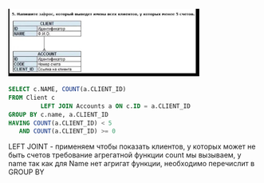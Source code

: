 ![img.png](img.png)

```sql
SELECT c.NAME, COUNT(a.CLIENT_ID)
FROM Client c
         LEFT JOIN Accounts a ON c.ID = a.CLIENT_ID
GROUP BY c.name, a.CLIENT_ID
HAVING COUNT(a.CLIENT_ID) < 5
   AND COUNT(a.CLIENT_ID) >= 0

```

LEFT JOINT - применяем чтобы показать клиентов, у которых может не быть счетов
требование агрегатной функции count мы вызываем, у name
так как для Name нет агригат функции, необходимо перечислит в GROUP BY 